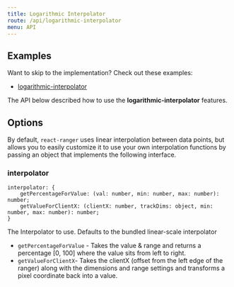 ```yaml
---
title: Logarithmic Interpolator
route: /api/logarithmic-interpolator
menu: API
---
```


## Examples
Want to skip to the implementation? Check out these examples:

- [logarithmic-interpolator](../examples/logarithmic-interpolator)

The API below described how to use the **logarithmic-interpolator** features.

## Options

By default, `react-ranger` uses linear interpolation between data points, but allows you to easily customize it to use your own interpolation functions by passing an object that implements the following interface.

### interpolator

```tsx
interpolator: {
    getPercentageForValue: (val: number, min: number, max: number): number;
    getValueForClientX: (clientX: number, trackDims: object, min: number, max: number): number;
}
```
The Interpolator to use. Defaults to the bundled linear-scale interpolator
 - `getPercentageForValue` - Takes the value & range and returns a percentage [0, 100] where the value sits from left to right.
 - `getValueForClientX`- Takes the clientX (offset from the left edge of the ranger) along with the dimensions and range settings and transforms a pixel coordinate back into a value.
